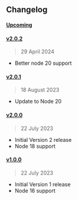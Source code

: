 
## Changelog

#### [Upcoming](https///github.com/kuvaus/changelog-releasenotes-action/compare/v2.0.1...HEAD)

#### [v2.0.2](https://github.com/kuvaus/changelog-releasenotes-action/releases/tag/v2.0.2)

> 29 April 2024

- Better node 20 support

#### [v2.0.1](https://github.com/kuvaus/changelog-releasenotes-action/releases/tag/v2.0.1)

> 18 August 2023

- Update to Node 20

#### [v2.0.0](https://github.com/kuvaus/changelog-releasenotes-action/releases/tag/v2.0.0)

> 22 July 2023

- Initial Version 2 release
- Node 18 support

#### [v1.0.0](https://github.com/kuvaus/changelog-releasenotes-action/releases/tag/v1.0.0)

> 22 July 2023

- Initial Version 1 release
- Node 16 support
